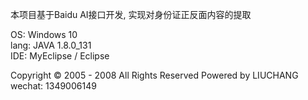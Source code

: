 本项目基于Baidu AI接口开发, 实现对身份证正反面内容的提取 <br/>

OS: Windows 10 <br/>
lang: JAVA 1.8.0_131<br/>
IDE: MyEclipse / Eclipse<br/>






Copyright © 2005 - 2008 All Rights Reserved Powered by LIUCHANG<br/>
wechat: 1349006149
